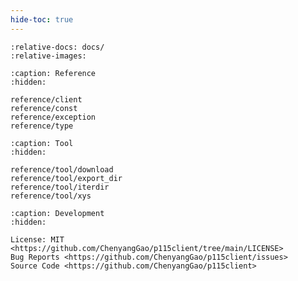 ```yaml
---
hide-toc: true
---
```


```{include} ../readme.md
:relative-docs: docs/
:relative-images:
```

```{toctree}
:caption: Reference
:hidden:

reference/client
reference/const
reference/exception
reference/type
```

```{toctree}
:caption: Tool
:hidden:

reference/tool/download
reference/tool/export_dir
reference/tool/iterdir
reference/tool/xys
```

```{toctree}
:caption: Development
:hidden:

License: MIT <https://github.com/ChenyangGao/p115client/tree/main/LICENSE>
Bug Reports <https://github.com/ChenyangGao/p115client/issues>
Source Code <https://github.com/ChenyangGao/p115client>
```
